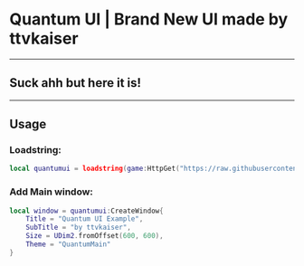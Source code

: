 # Quantum UI | Brand New UI made by ttvkaiser
---
## Suck ahh but here it is!
---
## Usage

### Loadstring:
```lua
local quantumui = loadstring(game:HttpGet("https://raw.githubusercontent.com/ttvkaiser/Quantum-UI/refs/heads/main/Library.lua"))()
```

### Add Main window:
```lua
local window = quantumui:CreateWindow{
    Title = "Quantum UI Example",
    SubTitle = "by ttvkaiser",
    Size = UDim2.fromOffset(600, 600),
    Theme = "QuantumMain"
}
```
